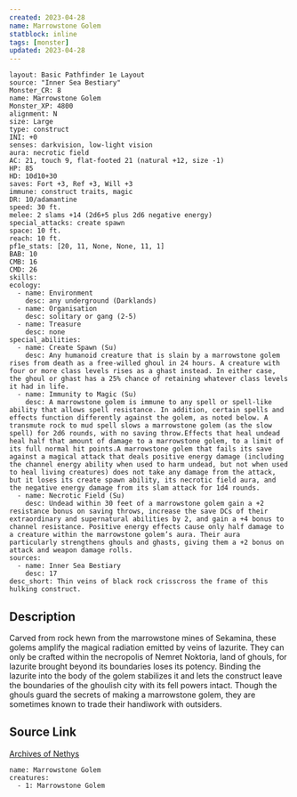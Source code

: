 ```yaml
---
created: 2023-04-28
name: Marrowstone Golem
statblock: inline
tags: [monster]
updated: 2023-04-28
---
```

```statblock
layout: Basic Pathfinder 1e Layout
source: "Inner Sea Bestiary"
Monster_CR: 8
name: Marrowstone Golem
Monster_XP: 4800
alignment: N
size: Large
type: construct
INI: +0
senses: darkvision, low-light vision
aura: necrotic field
AC: 21, touch 9, flat-footed 21 (natural +12, size -1)
HP: 85
HD: 10d10+30
saves: Fort +3, Ref +3, Will +3
immune: construct traits, magic
DR: 10/adamantine
speed: 30 ft.
melee: 2 slams +14 (2d6+5 plus 2d6 negative energy)
special_attacks: create spawn
space: 10 ft.
reach: 10 ft.
pf1e_stats: [20, 11, None, None, 11, 1]
BAB: 10
CMB: 16
CMD: 26
skills: 
ecology:
  - name: Environment
    desc: any underground (Darklands)
  - name: Organisation
    desc: solitary or gang (2-5)
  - name: Treasure
    desc: none
special_abilities:
  - name: Create Spawn (Su)
    desc: Any humanoid creature that is slain by a marrowstone golem rises from death as a free-willed ghoul in 24 hours. A creature with four or more class levels rises as a ghast instead. In either case, the ghoul or ghast has a 25% chance of retaining whatever class levels it had in life.
  - name: Immunity to Magic (Su)
    desc: A marrowstone golem is immune to any spell or spell-like ability that allows spell resistance. In addition, certain spells and effects function differently against the golem, as noted below. A transmute rock to mud spell slows a marrowstone golem (as the slow spell) for 2d6 rounds, with no saving throw.Effects that heal undead heal half that amount of damage to a marrowstone golem, to a limit of its full normal hit points.A marrowstone golem that fails its save against a magical attack that deals positive energy damage (including the channel energy ability when used to harm undead, but not when used to heal living creatures) does not take any damage from the attack, but it loses its create spawn ability, its necrotic field aura, and the negative energy damage from its slam attack for 1d4 rounds.
  - name: Necrotic Field (Su)
    desc: Undead within 30 feet of a marrowstone golem gain a +2 resistance bonus on saving throws, increase the save DCs of their extraordinary and supernatural abilities by 2, and gain a +4 bonus to channel resistance. Positive energy effects cause only half damage to a creature within the marrowstone golem’s aura. Their aura particularly strengthens ghouls and ghasts, giving them a +2 bonus on attack and weapon damage rolls.
sources:
  - name: Inner Sea Bestiary
    desc: 17
desc_short: Thin veins of black rock crisscross the frame of this hulking construct.
```
## Description
Carved from rock hewn from the marrowstone mines of Sekamina, these golems amplify the magical radiation emitted by veins of lazurite. They can only be crafted within the necropolis of Nemret Noktoria, land of ghouls, for lazurite brought beyond its boundaries loses its potency. Binding the lazurite into the body of the golem stabilizes it and lets the construct leave the boundaries of the ghoulish city with its fell powers intact. Though the ghouls guard the secrets of making a marrowstone golem, they are sometimes known to trade their handiwork with outsiders.
## Source Link
[Archives of Nethys](https://aonprd.com/MonsterDisplay.aspx?ItemName=Marrowstone%20Golem)
```encounter-table
name: Marrowstone Golem
creatures:
  - 1: Marrowstone Golem
```

